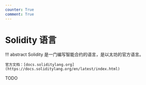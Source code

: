 ```yaml
---
counter: True
comment: True
---
```


# Solidity 语言

!!! abstract
    Solidity 是一门编写智能合约的语言，是以太坊的官方语言。

    官方文档：[docs.soliditylang.org](https://docs.soliditylang.org/en/latest/index.html)

TODO